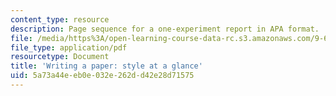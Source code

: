 ```yaml
---
content_type: resource
description: Page sequence for a one-experiment report in APA format.
file: /media/https%3A/open-learning-course-data-rc.s3.amazonaws.com/9-63-laboratory-in-visual-cognition-fall-2009/5a73a44eeb0e032e262dd42e28d71575_MIT9_63F09_assn01.pdf
file_type: application/pdf
resourcetype: Document
title: 'Writing a paper: style at a glance'
uid: 5a73a44e-eb0e-032e-262d-d42e28d71575
---
```

